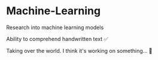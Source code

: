 # Machine-Learning
Research into machine learning models

Ability to comprehend handwritten text ✅

Taking over the world. I think it's working on something... 🤖
